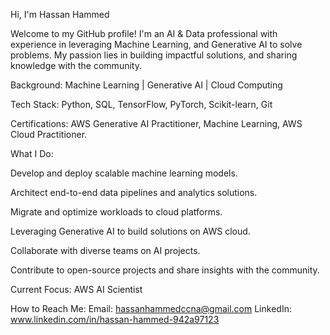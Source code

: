 Hi, I'm Hassan Hammed

Welcome to my GitHub profile! I'm an AI & Data professional with experience in leveraging Machine Learning, and Generative AI to solve problems. My passion lies in building impactful solutions, and sharing knowledge with the community.

Background:
Machine Learning | Generative AI | Cloud Computing

Tech Stack:
Python, SQL, TensorFlow, PyTorch, Scikit-learn, Git

Certifications:
AWS Generative AI Practitioner, Machine Learning, AWS Cloud Practitioner.

What I Do:

Develop and deploy scalable machine learning models.

Architect end-to-end data pipelines and analytics solutions.

Migrate and optimize workloads to cloud platforms.

Leveraging Generative AI to build solutions on AWS cloud.

Collaborate with diverse teams on AI projects.

Contribute to open-source projects and share insights with the community.

Current Focus:
AWS AI Scientist

How to Reach Me:
Email: hassanhammedccna@gmail.com
LinkedIn: www.linkedin.com/in/hassan-hammed-942a97123

